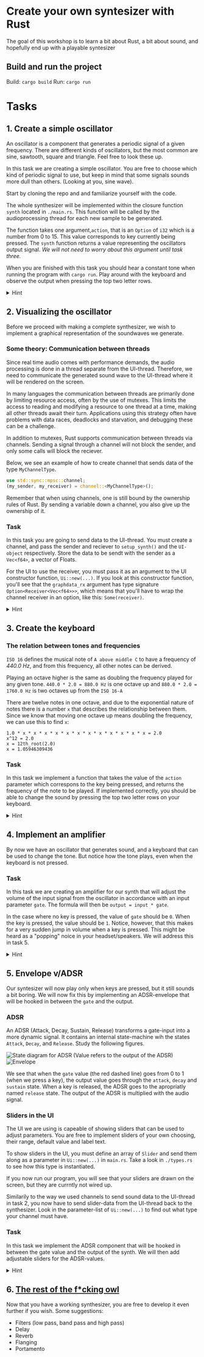 # Create your own syntesizer with Rust

The goal of this workshop is to learn a bit about Rust, a bit about sound, and hopefully end up with a playable syntesizer

## Build and run the project
Build: `cargo build`
Run: `cargo run`

# Tasks

## 1. Create a simple oscillator
An oscillator is a component that generates a periodic signal of a given frequency. There are different kinds of oscillators, but the most common are sine, sawtooth, square and triangle. Feel free to look these up.

In this task we are creating a simple oscillator. You are free to choose which kind of periodic signal to use, but keep in mind that some signals sounds more dull than others. (Looking at you, sine wave).

Start by cloning the repo and and familiarize yourself with the code.

The whole synthesizer will be implemented within the closure function `synth` located in `./main.rs`. This function will be called by the audioprocessing thread for each new sample to be generated.

The function takes one argument,`action`, that is an `Option` of `i32` which is a number from 0 to 15. This value corresponds to key currently being pressed. The `synth` function returns a value representing the oscillators output signal. _We will not need to worry about this argument until task three._

When you are finished with this task you should hear a constant tone when running the program with `cargo run`. Play around with the keyboard and observe the output when pressing the top two letter rows.

<details>
<summary>Hint</summary>

A sine oscillation wave can be expressed by the following.

y(t) = A * sin(2 &#960; &#402; t &#43; &phi;), where A, &#402;, and &phi; are constant parameters.

A = amplitude\
&#402; = ordinary frequency. Try `440Hz`\
&phi; = phase

The sinusiod function is explained in detail [here](https://en.wikipedia.org/wiki/Sine_wave).
Phase is explained in detail [here](https://en.wikipedia.org/wiki/Phase_(waves)#Formula_for_phase_of_an_oscillation_or_a_wave).

You're highly encouraged to implement another type of oscillating wave:
- [Square wave](https://en.wikipedia.org/wiki/Square_wave)
- [Triangle wave](https://en.wikipedia.org/wiki/Triangle_wave)
- [Sawtooth wave](https://en.wikipedia.org/wiki/Sawtooth_wave)
</details>

## 2. Visualizing the oscillator
Before we proceed with making a complete synthesizer, we wish to implement a graphical representation of the soundwaves we generate.

### Some theory: Communication between threads
Since real time audio comes with performance demands, the audio processing is done in a thread separate from the UI-thread. Therefore, we need to communicate the generated sound wave to the UI-thread where it will be rendered on the screen.

In many languages the communication between threads are primarily done by limiting resource access, often by the use of mutexes. This limits the access to reading and modifying a resource to one thread at a time, making all other threads await their turn. Applications using this strategy often have problems with data races, deadlocks and starvation, and debugging these can be a challenge.

In addition to mutexes, Rust supports communication between threads via 
channels. Sending a signal through a channel will not block the sender, and only some calls will block the reciever. 

Below, we see an example of how to create channel that sends data of the type `MyChannelType`.

```rust
use std::sync::mpsc::channel;
(my_sender, my_receiver) = channel::<MyChannelType>();
```

Remember that when using channels, one is still bound by the ownership rules of Rust. By sending a variable down a channel, you also give up the ownership of it.

### Task
In this task you are going to send data to the UI-thread. You must create a channel, and pass the sender and reciever to `setup_synth()` and the `UI-object` respectively. Store the data to be sendt with the sender as a `Vec<f64>`, a vector of Floats.

For the UI to use the receiver, you must pass it as an argument to the UI constructor function, `Ui::new(...)`. If you look at this constructor function, you'll see that the `graphdata_rx` argument has type signature `Option<Receiver<Vec<f64>>>`, which means that you'll have to wrap the channel receiver in an option, like this: `Some(receiver)`.

<details>
<summary>Hint</summary>

The data points in `GraphEvent` are held in a queue of type `VecDeque<f64>`.

We don't want to send the buffer of datapoints to the UI-thread on every call. Find some _periodic_ event to trigger `sender.send()`.

</details>

## 3. Create the keyboard

### The relation between tones and frequencies
`ISO 16` defines the musical note of `A above middle C` to have a frequency of _440.0 Hz_, and from this frequency, all other notes can be derived.     

Playing an octave higher is the same as doubling the frequency played for any given tone. `440.0 * 2.0 = 880.0 Hz` is one octave up and `880.0 * 2.0 = 1760.0 Hz` is two octaves up from the `ISO 16-A`

There are twelve notes in one octave, and due to the exponential nature of notes there is a number `x` that describes the relationship between them. Since we know that moving one octave up means doubling the frequency, we can use this to find `x`:

```
1.0 * x * x * x * x * x * x * x * x * x * x * x * x = 2.0
x^12 = 2.0
x = 12th_root(2.0)
x = 1.05946309436
```


### Task
In this task we implement a function that takes the value of the `action` parameter which correspons to the key being pressed, and returns the frequency of the note to be played. If implemented correctly, you should be able to change the sound by pressing the top two letter rows on your keyboard.


<details>
<summary>Hint</summary>
Given that `A above middle C` is 440hz `Middle C` is 261.63 hz.

The value of the a-key on your keyboard is 0, and the corresponding tone played should be a `Middle C`.

The next key (w) should produce the C♯ tone, wich is equal to the value of C times 1.05946309436 and so on.

</details>

## 4. Implement an amplifier 
By now we have an oscillator that generates sound, and a keyboard that can be used to change the tone. But notice how the tone plays, even when the keyboard is not pressed.

### Task
In this task we are creating an amplifier for our synth that will adjust the 
volume of the input signal from the oscillator in accordance with an input parameter `gate`. The formula will then be `output = input * gate`.

In the case where no key is pressed, the value of `gate` should be `0`. When the key is pressed, the value should be `1`. Notice, however, that this makes for a very sudden jump in volume when a key is pressed. This might be heard as a "popping" noice in your headset/speakers. We will address this in task 5.


<details>
<summary>Hint</summary>

The amp can be implemented as a function, or right into the synth-function.
</details>

## 5. Envelope v/ADSR
Our syntesizer will now play only when keys are pressed, but it still sounds a bit boring. We will now fix this by implementing an ADSR-envelope that will be hooked in between the `gate` and the output.

### ADSR
An ADSR (Attack, Decay, Sustain, Release) transforms a gate-input into a more dynamic signal. It contains an internal state-machine wih the states `Attack`, `Decay`, and `Release`. Study the following figures.

![State diagram for ADSR](images/adsr-state-machine.png)
(Value refers to the output of the ADSR)
![Envelope](images/Envelope.png)

We see that when the `gate` value (the red dashed line) goes from 0 to 1 (when we press a key), the output value goes through the `attack`, `decay` and `sustain` state. When a key is released, the ADSR goes to the apropriatly named `release` state. The output of the ADSR is multiplied with the audio signal.


### Sliders in the UI

The UI we are using is capeable of showing sliders that can be used to adjust parameters. You are free to implement sliders of your own choosing, their range, default value and label text.

To show sliders in the UI, you must define an array of `Slider` and send them along as a parameter in `Ui::new(...)` in `main.rs`. Take a look in `./types.rs` to see how this type is instantiated.

If you now run our program, you will see that your sliders are drawn on the screen, but they are currntly not wired up.

Similarily to the way we used channels to send sound data to the UI-thread in task 2, you now have to send slider-data from the UI-thread back to the synthesizer. Look in the parameter-list of `Ui::new(...)` to find out what type your channel must have.

### Task

In this task we implement the ADSR component that will be hooked in between the gate value and the output of the synth. We will then add adjustable sliders for the ADSR-values.

<details>
<summary>Hint</summary>
Remember that the output value from the ADSR is multiplied with the audio signal.

The ADSR values in the state diagram can be thought of the duration of the state. A higher `attack` value vil give a longer ramp up.

The sliders-parameter in `Ui::new(...)` has signature `Option<&[Slider]>`, so you will have to wrap the array in a `Some`.

</details>

## 6. [The rest of the f\*cking owl](https://imgur.com/gallery/nCec3EU)
Now that you have a working synthesizer, you are free to develop it even further if you wish. Some suggestions:

- Filters (low pass, band pass and high pass)
- Delay
- Reverb
- Flanging
- Portamento
